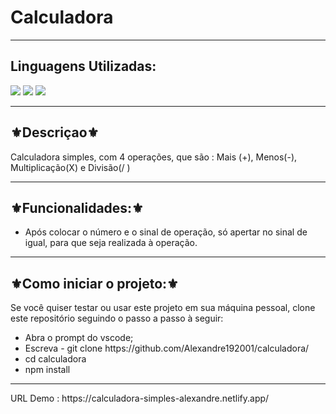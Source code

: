 <h1>Calculadora </h1>
<hr>
<h2>Linguagens Utilizadas:</h2>

<div style="display: inline_block">
  <img src="https://img.shields.io/badge/HTML5-E34F26?style=for-the-badge&logo=html5&logoColor=white"></img> 
  <img src="https://img.shields.io/badge/CSS3-1572B6?style=for-the-badge&logo=css3&logoColor=white"></img>
  <img src="https://img.shields.io/badge/JavaScript-F7DF1E?style=for-the-badge&logo=javascript&logoColor=black"></img>
</div>

<hr>
<h2>⚜️Descriçao⚜️</h2>
<p>Calculadora simples, com 4 operações, que são : Mais (+), Menos(-), Multiplicação(X) e Divisão(/ )</p>
<hr>
<h2>⚜️Funcionalidades:⚜️</h2>
<ul>
<li>Após colocar  o número e o sinal de operação, só apertar no sinal de igual, para que seja realizada à operação.</li>
</ul>
<hr>
<h2>⚜️Como iniciar o projeto:⚜️</h2>
<p>Se você quiser testar ou usar este projeto em sua máquina pessoal, clone este repositório seguindo o passo a passo à seguir:</p>
<ul>
<li>Abra o prompt do vscode;</li>
<li>Escreva - git clone https://github.com/Alexandre192001/calculadora/</li>
<li>cd calculadora</li>
<li>npm install</li>
</ul>
<hr>
URL Demo : https://calculadora-simples-alexandre.netlify.app/

